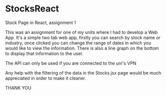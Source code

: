 # StocksReact
Stock Page in React, assignment 1

This was an assignment for one of my units where I had to develop a Web App.
It's a simple two tab web app, firstly you can search by stock name or industry, once clicked you can change the range of dates in which you would like to
view the information. 
There is also a line graph on the bottom to display that information to the user. 

The API can only be used if you are connected to the uni's VPN

Any help with the filtering of the data in the Stocks.jsx page would be much appreciated in order to make it cleaner. 

THANK YOU
